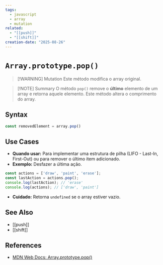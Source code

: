 ```yaml
---
tags:
  - javascript
  - array
  - mutation
related:
  - "[[push]]"
  - "[[shift]]"
creation-date: "2025-08-26"
---
```


# `Array.prototype.pop()`

> [!WARNING] Mutation
> Este método modifica o array original.

> [!NOTE] Summary
> O método `pop()` remove o **último** elemento de um array e retorna aquele elemento. Este método altera o comprimento do array.

## Syntax

```javascript
const removedElement = array.pop()
```

## Use Cases

- **Quando usar:** Para implementar uma estrutura de pilha (LIFO - Last-In, First-Out) ou para remover o último item adicionado.
- **Exemplo:** Desfazer a última ação.
```javascript
const actions = ['draw', 'paint', 'erase'];
const lastAction = actions.pop();
console.log(lastAction); // 'erase'
console.log(actions); // ['draw', 'paint']
```
- **Cuidado:** Retorna `undefined` se o array estiver vazio.

## See Also

- [[push]]
- [[shift]]

## References

- [MDN Web Docs: Array.prototype.pop()](https://developer.mozilla.org/pt-BR/docs/Web/JavaScript/Reference/Global_Objects/Array/pop)